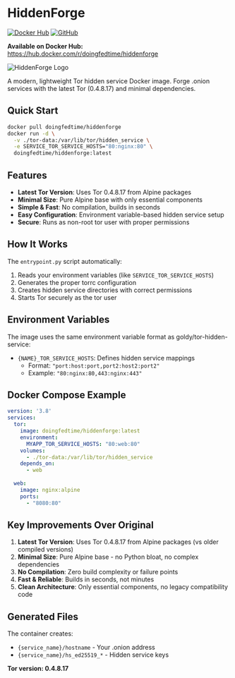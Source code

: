 # HiddenForge

[![Docker Hub](https://img.shields.io/docker/pulls/doingfedtime/hiddenforge)](https://hub.docker.com/r/doingfedtime/hiddenforge)
[![GitHub](https://img.shields.io/github/stars/DoingFedTime/HiddenForge)](https://github.com/DoingFedTime/HiddenForge)

**Available on Docker Hub:** https://hub.docker.com/r/doingfedtime/hiddenforge

 ![HiddenForge Logo](https://i.ibb.co/7bSchz5/hiddenforge.png)

A modern, lightweight Tor hidden service Docker image. Forge .onion services with the latest Tor (0.4.8.17) and minimal dependencies.

## Quick Start

```bash
docker pull doingfedtime/hiddenforge
docker run -d \
  -v ./tor-data:/var/lib/tor/hidden_service \
  -e SERVICE_TOR_SERVICE_HOSTS="80:nginx:80" \
  doingfedtime/hiddenforge:latest
```

## Features

- **Latest Tor Version**: Uses Tor 0.4.8.17 from Alpine packages
- **Minimal Size**: Pure Alpine base with only essential components  
- **Simple & Fast**: No compilation, builds in seconds
- **Easy Configuration**: Environment variable-based hidden service setup
- **Secure**: Runs as non-root tor user with proper permissions

## How It Works

The `entrypoint.py` script automatically:
1. Reads your environment variables (like `SERVICE_TOR_SERVICE_HOSTS`)
2. Generates the proper torrc configuration
3. Creates hidden service directories with correct permissions
4. Starts Tor securely as the tor user

## Environment Variables

The image uses the same environment variable format as goldy/tor-hidden-service:

- `{NAME}_TOR_SERVICE_HOSTS`: Defines hidden service mappings
  - Format: `"port:host:port,port2:host2:port2"`
  - Example: `"80:nginx:80,443:nginx:443"`

## Docker Compose Example

```yaml
version: '3.8'
services:
  tor:
    image: doingfedtime/hiddenforge:latest
    environment:
      MYAPP_TOR_SERVICE_HOSTS: "80:web:80"
    volumes:
      - ./tor-data:/var/lib/tor/hidden_service
    depends_on:
      - web
  
  web:
    image: nginx:alpine
    ports:
      - "8080:80"
```

## Key Improvements Over Original

1. **Latest Tor Version**: Uses Tor 0.4.8.17 from Alpine packages (vs older compiled versions)
2. **Minimal Size**: Pure Alpine base - no Python bloat, no complex dependencies
3. **No Compilation**: Zero build complexity or failure points
4. **Fast & Reliable**: Builds in seconds, not minutes
5. **Clean Architecture**: Only essential components, no legacy compatibility code

## Generated Files

The container creates:
- `{service_name}/hostname` - Your .onion address
- `{service_name}/hs_ed25519_*` - Hidden service keys

**Tor version: 0.4.8.17**

